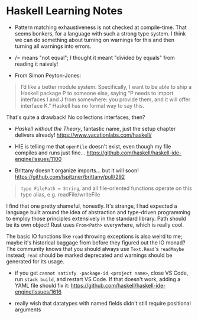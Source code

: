 # Haskell Learning Notes

- Pattern matching exhaustiveness is not checked at compile-time. That seems bonkers, for a language with such a strong type system. I think we can do something about turning on warnings for this and then turning all warnings into errors.

- /= means "not equal"; I thought it meant "divided by equals" from reading it naively!

- From Simon Peyton-Jones:

> I’d like a better module system. Specifically, I want to be able to ship a Haskell package P to someone else, saying “P needs to import interfaces I and J from somewhere: you provide them, and it will offer interface K.” Haskell has no formal way to say this.

That's quite a drawback! No collections interfaces, then?

- _Haskell without the Theory_, fantastic name, just the setup chapter delivers already! https://www.vacationlabs.com/haskell/

* HIE is telling me that `openFile` doesn't exist, even though my file compiles and runs just fine... https://github.com/haskell/haskell-ide-engine/issues/1100

* Brittany doesn't organize imports... but it will soon! https://github.com/lspitzner/brittany/pull/292

> `type FilePath = String`, and all file-oriented functions operate on this type alias, e.g. readFile/writeFile

I find that one pretty shameful, honestly. It's strange, I had expected a language built around the idea of abstraction and type-driven programming to employ those principles extensively in the standard library. Path should be its own object! Rust uses `From<Path>` everywhere, which is really cool.

The basic IO functions like `read` throwing exceptions is also weird to me; maybe it's historical baggage from before they figured out the IO monad? The community knows that you should always use `Text.Read`'s `readMaybe` instead; `read` should be marked deprecated and warnings should be generated for its usage.

- if you get `cannot satisfy -package-id <project name>`, close VS Code, run `stack build`, and restart VS Code. If that doesn't work, adding a YAML file should fix it: https://github.com/haskell/haskell-ide-engine/issues/1616

- really wish that datatypes with named fields didn't still require positional arguments
